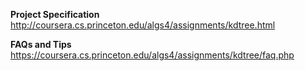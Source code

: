 **Project Specification**
http://coursera.cs.princeton.edu/algs4/assignments/kdtree.html

**FAQs and Tips**
https://coursera.cs.princeton.edu/algs4/assignments/kdtree/faq.php